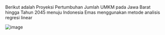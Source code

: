 Berikut adalah Proyeksi Pertumbuhan Jumlah UMKM pada Jawa Barat hingga Tahun 2045 menuju Indonesia Emas menggunakan metode analisis regresi linear

![image](https://github.com/user-attachments/assets/d7273cc7-b8a2-49bd-bbcf-57a423bfffe4)
